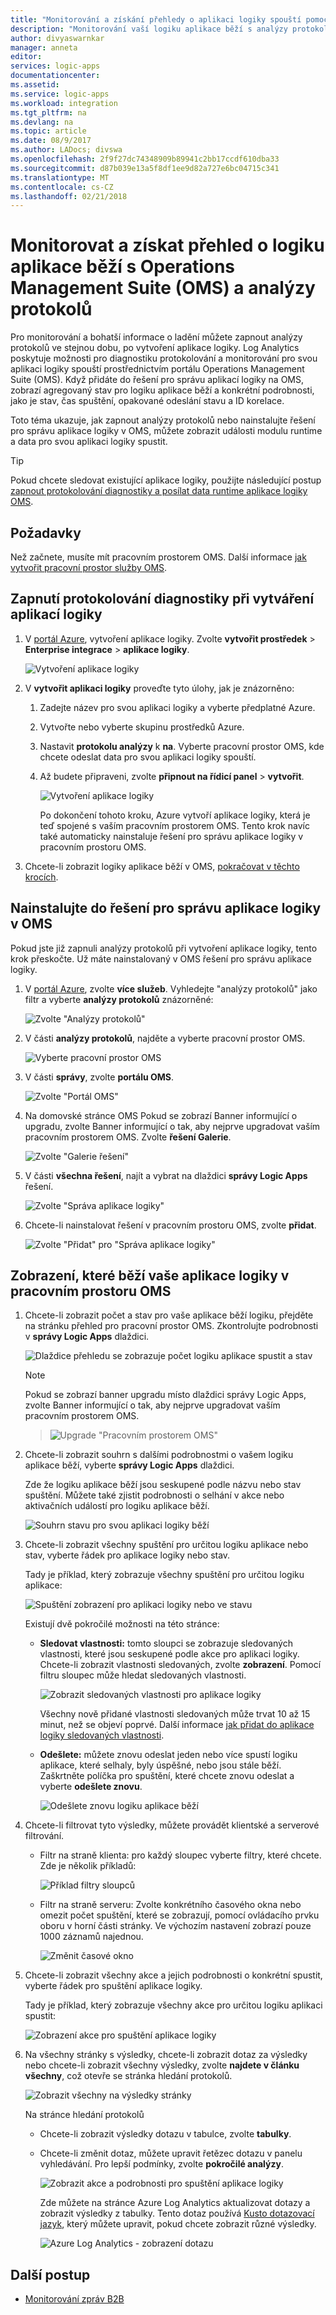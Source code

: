 ```yaml
---
title: "Monitorování a získání přehledy o aplikaci logiky spouští pomocí OMS - Azure Logic Apps | Microsoft Docs"
description: "Monitorování vaší logiku aplikace běží s analýzy protokolů a Operations Management Suite (OMS), chcete-li získat přehledy a bohatší ladění podrobnosti pro řešení potíží a diagnostiku"
author: divyaswarnkar
manager: anneta
editor: 
services: logic-apps
documentationcenter: 
ms.assetid: 
ms.service: logic-apps
ms.workload: integration
ms.tgt_pltfrm: na
ms.devlang: na
ms.topic: article
ms.date: 08/9/2017
ms.author: LADocs; divswa
ms.openlocfilehash: 2f9f27dc74348909b89941c2bb17ccdf610dba33
ms.sourcegitcommit: d87b039e13a5f8df1ee9d82a727e6bc04715c341
ms.translationtype: MT
ms.contentlocale: cs-CZ
ms.lasthandoff: 02/21/2018
---
```

# <a name="monitor-and-get-insights-about-logic-app-runs-with-operations-management-suite-oms-and-log-analytics"></a>Monitorovat a získat přehled o logiku aplikace běží s Operations Management Suite (OMS) a analýzy protokolů

Pro monitorování a bohatší informace o ladění můžete zapnout analýzy protokolů ve stejnou dobu, po vytvoření aplikace logiky. Log Analytics poskytuje možnosti pro diagnostiku protokolování a monitorování pro svou aplikaci logiky spouští prostřednictvím portálu Operations Management Suite (OMS). Když přidáte do řešení pro správu aplikací logiky na OMS, zobrazí agregovaný stav pro logiku aplikace běží a konkrétní podrobnosti, jako je stav, čas spuštění, opakované odeslání stavu a ID korelace.

Toto téma ukazuje, jak zapnout analýzy protokolů nebo nainstalujte řešení pro správu aplikace logiky v OMS, můžete zobrazit události modulu runtime a data pro svou aplikaci logiky spustit.

 > [!TIP]
 > Pokud chcete sledovat existující aplikace logiky, použijte následující postup [zapnout protokolování diagnostiky a posílat data runtime aplikace logiky OMS](../logic-apps/logic-apps-monitor-your-logic-apps.md#azure-diagnostics).

## <a name="requirements"></a>Požadavky

Než začnete, musíte mít pracovním prostorem OMS. Další informace [jak vytvořit pracovní prostor služby OMS](../log-analytics/log-analytics-get-started.md). 

## <a name="turn-on-diagnostics-logging-when-creating-logic-apps"></a>Zapnutí protokolování diagnostiky při vytváření aplikací logiky

1. V [portál Azure](https://portal.azure.com), vytvoření aplikace logiky. Zvolte **vytvořit prostředek** > **Enterprise integrace** > **aplikace logiky**.

   ![Vytvoření aplikace logiky](media/logic-apps-monitor-your-logic-apps-oms/find-logic-apps-azure.png)

2. V **vytvořit aplikaci logiky** proveďte tyto úlohy, jak je znázorněno:

   1. Zadejte název pro svou aplikaci logiky a vyberte předplatné Azure. 
   2. Vytvořte nebo vyberte skupinu prostředků Azure.
   3. Nastavit **protokolu analýzy** k **na**. 
   Vyberte pracovní prostor OMS, kde chcete odeslat data pro svou aplikaci logiky spouští. 
   4. Až budete připraveni, zvolte **připnout na řídicí panel** > **vytvořit**.

      ![Vytvoření aplikace logiky](./media/logic-apps-monitor-your-logic-apps-oms/create-logic-app.png)

      Po dokončení tohoto kroku, Azure vytvoří aplikace logiky, která je teď spojené s vaším pracovním prostorem OMS. 
      Tento krok navíc také automaticky nainstaluje řešení pro správu aplikace logiky v pracovním prostoru OMS.

3. Chcete-li zobrazit logiky aplikace běží v OMS, [pokračovat v těchto krocích](#view-logic-app-runs-oms).

## <a name="install-the-logic-apps-management-solution-in-oms"></a>Nainstalujte do řešení pro správu aplikace logiky v OMS

Pokud jste již zapnuli analýzy protokolů při vytvoření aplikace logiky, tento krok přeskočte. Už máte nainstalovaný v OMS řešení pro správu aplikace logiky.

1. V [portál Azure](https://portal.azure.com), zvolte **více služeb**. Vyhledejte "analýzy protokolů" jako filtr a vyberte **analýzy protokolů** znázorněné:

   ![Zvolte "Analýzy protokolů"](media/logic-apps-monitor-your-logic-apps-oms/find-log-analytics.png)

2. V části **analýzy protokolů**, najděte a vyberte pracovní prostor OMS. 

   ![Vyberte pracovní prostor OMS](media/logic-apps-monitor-your-logic-apps-oms/select-logic-app.png)

3. V části **správy**, zvolte **portálu OMS**.

   ![Zvolte "Portál OMS"](media/logic-apps-monitor-your-logic-apps-oms/oms-portal-page.png)

4. Na domovské stránce OMS Pokud se zobrazí Banner informující o upgradu, zvolte Banner informující o tak, aby nejprve upgradovat vaším pracovním prostorem OMS. Zvolte **řešení Galerie**.

   ![Zvolte "Galerie řešení"](media/logic-apps-monitor-your-logic-apps-oms/solutions-gallery.png)

5. V části **všechna řešení**, najít a vybrat na dlaždici **správy Logic Apps** řešení.

   ![Zvolte "Správa aplikace logiky"](media/logic-apps-monitor-your-logic-apps-oms/logic-apps-management-tile2.png)

6. Chcete-li nainstalovat řešení v pracovním prostoru OMS, zvolte **přidat**.

   ![Zvolte "Přidat" pro "Správa aplikace logiky"](media/logic-apps-monitor-your-logic-apps-oms/add-logic-apps-management-solution.png)

<a name="view-logic-app-runs-oms"></a>

## <a name="view-your-logic-app-runs-in-your-oms-workspace"></a>Zobrazení, které běží vaše aplikace logiky v pracovním prostoru OMS

1. Chcete-li zobrazit počet a stav pro vaše aplikace běží logiku, přejděte na stránku přehled pro pracovní prostor OMS. Zkontrolujte podrobnosti v **správy Logic Apps** dlaždici.

   ![Dlaždice přehledu se zobrazuje počet logiku aplikace spustit a stav](media/logic-apps-monitor-your-logic-apps-oms/overview.png)

   > [!Note]
   > Pokud se zobrazí banner upgradu místo dlaždici správy Logic Apps, zvolte Banner informující o tak, aby nejprve upgradovat vaším pracovním prostorem OMS.
  
   > ![Upgrade "Pracovním prostorem OMS"](media/logic-apps-monitor-your-logic-apps-oms/oms-upgrade-banner.png)

2. Chcete-li zobrazit souhrn s dalšími podrobnostmi o vašem logiku aplikace běží, vyberte **správy Logic Apps** dlaždici.

   Zde že logiku aplikace běží jsou seskupené podle názvu nebo stav spuštění. Můžete také zjistit podrobnosti o selhání v akce nebo aktivačních událostí pro logiku aplikace běží.

   ![Souhrn stavu pro svou aplikaci logiky běží](media/logic-apps-monitor-your-logic-apps-oms/logic-apps-runs-summary.png)
   
3. Chcete-li zobrazit všechny spuštění pro určitou logiku aplikace nebo stav, vyberte řádek pro aplikace logiky nebo stav.

   Tady je příklad, který zobrazuje všechny spuštění pro určitou logiku aplikace:

   ![Spuštění zobrazení pro aplikaci logiky nebo ve stavu](media/logic-apps-monitor-your-logic-apps-oms/logic-app-run-details.png)

   Existují dvě pokročilé možnosti na této stránce:
   * **Sledovat vlastnosti:** tomto sloupci se zobrazuje sledovaných vlastnosti, které jsou seskupené podle akce pro aplikaci logiky. Chcete-li zobrazit vlastnosti sledovaných, zvolte **zobrazení**. Pomocí filtru sloupec může hledat sledovaných vlastnosti.
   
     ![Zobrazit sledovaných vlastnosti pro aplikace logiky](media/logic-apps-monitor-your-logic-apps-oms/logic-app-tracked-properties.png)

     Všechny nově přidané vlastnosti sledovaných může trvat 10 až 15 minut, než se objeví poprvé. Další informace [jak přidat do aplikace logiky sledovaných vlastnosti](logic-apps-monitor-your-logic-apps.md#azure-diagnostics-event-settings-and-details).

   * **Odešlete:** můžete znovu odeslat jeden nebo více spustí logiku aplikace, které selhaly, byly úspěšné, nebo jsou stále běží. Zaškrtněte políčka pro spuštění, které chcete znovu odeslat a vyberte **odešlete znovu**. 

     ![Odešlete znovu logiku aplikace běží](media/logic-apps-monitor-your-logic-apps-oms/logic-app-resubmit.png)

4. Chcete-li filtrovat tyto výsledky, můžete provádět klientské a serverové filtrování.

   * Filtr na straně klienta: pro každý sloupec vyberte filtry, které chcete. 
   Zde je několik příkladů:

     ![Příklad filtry sloupců](media/logic-apps-monitor-your-logic-apps-oms/filters.png)

   * Filtr na straně serveru: Zvolte konkrétního časového okna nebo omezit počet spuštění, které se zobrazují, pomocí ovládacího prvku oboru v horní části stránky. 
   Ve výchozím nastavení zobrazí pouze 1000 záznamů najednou. 
   
     ![Změnit časové okno](media/logic-apps-monitor-your-logic-apps-oms/change-interval.png)
 
5. Chcete-li zobrazit všechny akce a jejich podrobnosti o konkrétní spustit, vyberte řádek pro spuštění aplikace logiky.

   Tady je příklad, který zobrazuje všechny akce pro určitou logiku aplikaci spustit:

   ![Zobrazení akce pro spuštění aplikace logiky](media/logic-apps-monitor-your-logic-apps-oms/logic-app-action-details.png)
   
6. Na všechny stránky s výsledky, chcete-li zobrazit dotaz za výsledky nebo chcete-li zobrazit všechny výsledky, zvolte **najdete v článku všechny**, což otevře se stránka hledání protokolů.
   
   ![Zobrazit všechny na výsledky stránky](media/logic-apps-monitor-your-logic-apps-oms/logic-app-seeall.png)
   
   Na stránce hledání protokolů
   * Chcete-li zobrazit výsledky dotazu v tabulce, zvolte **tabulky**.
   * Chcete-li změnit dotaz, můžete upravit řetězec dotazu v panelu vyhledávání. 
   Pro lepší podmínky, zvolte **pokročilé analýzy**.

     ![Zobrazit akce a podrobnosti pro spuštění aplikace logiky](media/logic-apps-monitor-your-logic-apps-oms/log-search-page.png)
     
     Zde můžete na stránce Azure Log Analytics aktualizovat dotazy a zobrazit výsledky z tabulky. 
     Tento dotaz používá [Kusto dotazovací jazyk](https://docs.loganalytics.io/docs/Language-Reference), který můžete upravit, pokud chcete zobrazit různé výsledky. 

     ![Azure Log Analytics - zobrazení dotazu](media/logic-apps-monitor-your-logic-apps-oms/query.png)

## <a name="next-steps"></a>Další postup

* [Monitorování zpráv B2B](../logic-apps/logic-apps-monitor-b2b-message.md)

